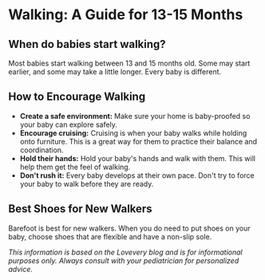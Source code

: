 # Walking: A Guide for 13-15 Months

## When do babies start walking?

Most babies start walking between 13 and 15 months old. Some may start earlier, and some may take a little longer. Every baby is different.

## How to Encourage Walking

*   **Create a safe environment:** Make sure your home is baby-proofed so your baby can explore safely.
*   **Encourage cruising:** Cruising is when your baby walks while holding onto furniture. This is a great way for them to practice their balance and coordination.
*   **Hold their hands:** Hold your baby's hands and walk with them. This will help them get the feel of walking.
*   **Don't rush it:** Every baby develops at their own pace. Don't try to force your baby to walk before they are ready.

## Best Shoes for New Walkers

Barefoot is best for new walkers. When you do need to put shoes on your baby, choose shoes that are flexible and have a non-slip sole.

*This information is based on the Lovevery blog and is for informational purposes only. Always consult with your pediatrician for personalized advice.*
